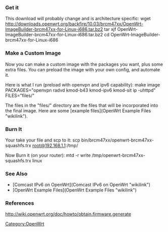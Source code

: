 ### Get it

This download will probably change and is architecture specific: wget
<http://downloads.openwrt.org/backfire/10.03/brcm47xx/OpenWrt-ImageBuilder-brcm47xx-for-Linux-i686.tar.bz2>
tar xjf OpenWrt-ImageBuilder-brcm47xx-for-Linux-i686.tar.bz2 cd
OpenWrt-ImageBuilder-brcm47xx-for-Linux-i686

### Make a Custom Image

Now you can make a custom image with the packages you want, plus some
extra files. You can preload the image with your own config, and
automate it.

Here is what I run (preload with openvpn and ipv6 capability): make
image PACKAGES="openvpn radvd kmod-b43 kmod-ipv6 kmod-sit ip -uhttpd"
FILES="files/"

The files in the "files/" directory are the files that will be
incorporated into the final image. Here are some [example
files](OpenWrt Example Files "wikilink").

### Burn It

Your take your file and scp to it: scp
bin/brcm47xx/openwrt-brcm47xx-squashfs.trx root@192.168.1.1:/tmp/

Now Burn it (on your router): mtd -r write
/tmp/openwrt-brcm47xx-squashfs.trx linux

### See Also

-   [Comcast IPv6 on OpenWrt](Comcast IPv6 on OpenWrt "wikilink")
-   [OpenWrt Example Files](OpenWrt Example Files "wikilink")

### References

<http://wiki.openwrt.org/doc/howto/obtain.firmware.generate>

<Category:OpenWrt>
